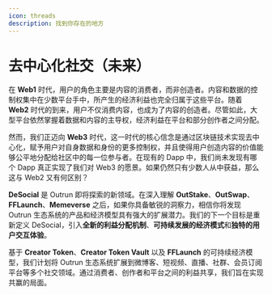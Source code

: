 ```yaml
---
icon: threads
description: 找到你存在的地方
---
```


# 去中心化社交（未来）

在 **Web1** 时代，用户的角色主要是内容的消费者，而非创造者。内容和数据的控制权集中在少数平台手中，所产生的经济利益也完全归属于这些平台。随着 **Web2** 时代的到来，用户不仅消费内容，也成为了内容的创造者。尽管如此，大型平台依然掌握着数据和内容的主导权，经济利益在平台和部分创作者之间分配。

然而，我们正迈向 **Web3** 时代，这一时代的核心信念是通过区块链技术实现去中心化，赋予用户对自身数据和身份的更多控制权，并且使得用户创造内容的价值能够公平地分配给社区中的每一位参与者。在现有的 Dapp 中，我们尚未发现有哪个 Dapp 真正实现了我们对 Web3 的愿景。如果仍然只有少数人从中获益，那么这与 Web2 又有何区别？

**DeSocial** 是 Outrun 即将探索的新领域。在深入理解 **OutStake**、**OutSwap**、**FFLaunch**、**Memeverse** 之后，如果你具备敏锐的洞察力，相信你将发现 Outrun 生态系统的产品和经济模型具有强大的扩展潜力。我们的下一个目标是重新定义 DeSocial，引入**全新的利益分配机制**、**可持续发展的经济模式**和**独特的用户交互体验**。

基于 **Creator Token**、**Creator Token Vault** 以及 **FFLaunch** 的可持续经济模型，我们计划将 Outrun 生态系统扩展到微博客、短视频、直播、社群、会员订阅平台等多个社交领域。通过消费者、创作者和平台之间的利益共享，我们旨在实现共赢的局面。
